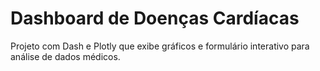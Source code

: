 # Dashboard de Doenças Cardíacas

Projeto com Dash e Plotly que exibe gráficos e formulário interativo para análise de dados médicos.
